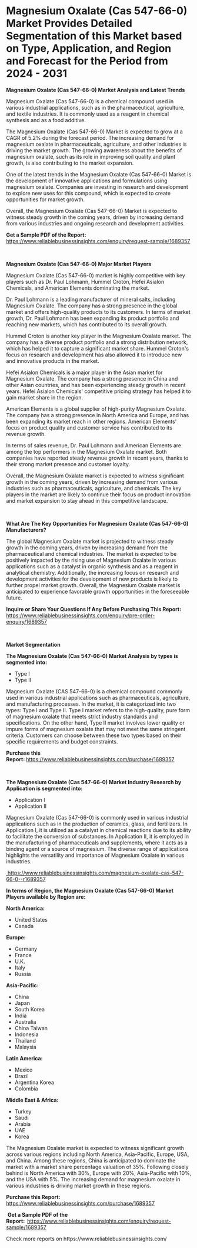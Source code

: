 <p><h1>Magnesium Oxalate (Cas 547-66-0) Market Provides Detailed Segmentation of this Market based on Type, Application, and Region and Forecast for the Period from 2024 - 2031</h1></p><p><strong>Magnesium Oxalate (Cas 547-66-0) Market Analysis and Latest Trends</strong></p>
<p><p>Magnesium Oxalate (Cas 547-66-0) is a chemical compound used in various industrial applications, such as in the pharmaceutical, agriculture, and textile industries. It is commonly used as a reagent in chemical synthesis and as a food additive.</p><p>The Magnesium Oxalate (Cas 547-66-0) Market is expected to grow at a CAGR of 5.2% during the forecast period. The increasing demand for magnesium oxalate in pharmaceuticals, agriculture, and other industries is driving the market growth. The growing awareness about the benefits of magnesium oxalate, such as its role in improving soil quality and plant growth, is also contributing to the market expansion.</p><p>One of the latest trends in the Magnesium Oxalate (Cas 547-66-0) Market is the development of innovative applications and formulations using magnesium oxalate. Companies are investing in research and development to explore new uses for this compound, which is expected to create opportunities for market growth.</p><p>Overall, the Magnesium Oxalate (Cas 547-66-0) Market is expected to witness steady growth in the coming years, driven by increasing demand from various industries and ongoing research and development activities.</p></p>
<p><strong>Get a Sample PDF of the Report:&nbsp;</strong> <a href="https://www.reliablebusinessinsights.com/enquiry/request-sample/1689357">https://www.reliablebusinessinsights.com/enquiry/request-sample/1689357</a></p>
<p>&nbsp;</p>
<p><strong>Magnesium Oxalate (Cas 547-66-0) Major Market Players</strong></p>
<p><p>Magnesium Oxalate (Cas 547-66-0) market is highly competitive with key players such as Dr. Paul Lohmann, Hummel Croton, Hefei Asialon Chemicals, and American Elements dominating the market. </p><p>Dr. Paul Lohmann is a leading manufacturer of mineral salts, including Magnesium Oxalate. The company has a strong presence in the global market and offers high-quality products to its customers. In terms of market growth, Dr. Paul Lohmann has been expanding its product portfolio and reaching new markets, which has contributed to its overall growth.</p><p>Hummel Croton is another key player in the Magnesium Oxalate market. The company has a diverse product portfolio and a strong distribution network, which has helped it to capture a significant market share. Hummel Croton's focus on research and development has also allowed it to introduce new and innovative products in the market.</p><p>Hefei Asialon Chemicals is a major player in the Asian market for Magnesium Oxalate. The company has a strong presence in China and other Asian countries, and has been experiencing steady growth in recent years. Hefei Asialon Chemicals' competitive pricing strategy has helped it to gain market share in the region.</p><p>American Elements is a global supplier of high-purity Magnesium Oxalate. The company has a strong presence in North America and Europe, and has been expanding its market reach in other regions. American Elements' focus on product quality and customer service has contributed to its revenue growth.</p><p>In terms of sales revenue, Dr. Paul Lohmann and American Elements are among the top performers in the Magnesium Oxalate market. Both companies have reported steady revenue growth in recent years, thanks to their strong market presence and customer loyalty.</p><p>Overall, the Magnesium Oxalate market is expected to witness significant growth in the coming years, driven by increasing demand from various industries such as pharmaceuticals, agriculture, and chemicals. The key players in the market are likely to continue their focus on product innovation and market expansion to stay ahead in this competitive landscape.</p></p>
<p>&nbsp;</p>
<p><strong>What Are The Key Opportunities For Magnesium Oxalate (Cas 547-66-0) Manufacturers?</strong></p>
<p><p>The global Magnesium Oxalate market is projected to witness steady growth in the coming years, driven by increasing demand from the pharmaceutical and chemical industries. The market is expected to be positively impacted by the rising use of Magnesium Oxalate in various applications such as a catalyst in organic synthesis and as a reagent in analytical chemistry. Additionally, the increasing focus on research and development activities for the development of new products is likely to further propel market growth. Overall, the Magnesium Oxalate market is anticipated to experience favorable growth opportunities in the foreseeable future.</p></p>
<p><strong>Inquire or Share Your Questions If Any Before Purchasing This Report:</strong> <a href="https://www.reliablebusinessinsights.com/enquiry/pre-order-enquiry/1689357">https://www.reliablebusinessinsights.com/enquiry/pre-order-enquiry/1689357</a></p>
<p>&nbsp;</p>
<p><strong>Market Segmentation</strong></p>
<p><strong>The Magnesium Oxalate (Cas 547-66-0) Market Analysis by types is segmented into:</strong></p>
<p><ul><li>Type I</li><li>Type II</li></ul></p>
<p><p>Magnesium Oxalate (CAS 547-66-0) is a chemical compound commonly used in various industrial applications such as pharmaceuticals, agriculture, and manufacturing processes. In the market, it is categorized into two types: Type I and Type II. Type I market refers to the high-quality, pure form of magnesium oxalate that meets strict industry standards and specifications. On the other hand, Type II market involves lower quality or impure forms of magnesium oxalate that may not meet the same stringent criteria. Customers can choose between these two types based on their specific requirements and budget constraints.</p></p>
<p><strong>Purchase this Report:&nbsp;</strong><a href="https://www.reliablebusinessinsights.com/purchase/1689357">https://www.reliablebusinessinsights.com/purchase/1689357</a></p>
<p>&nbsp;</p>
<p><strong>The Magnesium Oxalate (Cas 547-66-0) Market Industry Research by Application is segmented into:</strong></p>
<p><ul><li>Application I</li><li>Application II</li></ul></p>
<p><p>Magnesium Oxalate (Cas 547-66-0) is commonly used in various industrial applications such as in the production of ceramics, glass, and fertilizers. In Application I, it is utilized as a catalyst in chemical reactions due to its ability to facilitate the conversion of substances. In Application II, it is employed in the manufacturing of pharmaceuticals and supplements, where it acts as a binding agent or a source of magnesium. The diverse range of applications highlights the versatility and importance of Magnesium Oxalate in various industries.</p></p>
<p><a href="https://www.reliablebusinessinsights.com/magnesium-oxalate-cas-547-66-0--r1689357">&nbsp;https://www.reliablebusinessinsights.com/magnesium-oxalate-cas-547-66-0--r1689357</a></p>
<p><strong>In terms of Region, the Magnesium Oxalate (Cas 547-66-0) Market Players available by Region are:</strong></p>
<p>
    <p> <strong> North America: </strong>
        <ul>
            <li>United States</li>
            <li>Canada</li>
        </ul>
        </p> 
    <p> <strong> Europe: </strong>
        <ul>
            <li>Germany</li>
            <li>France</li>
            <li>U.K.</li>
            <li>Italy</li>
            <li>Russia</li>
        </ul>
        </p> 
    <p> <strong> Asia-Pacific: </strong>
        <ul>
            <li>China</li>
            <li>Japan</li>
            <li>South Korea</li>
            <li>India</li>
            <li>Australia</li>
            <li>China Taiwan</li>
            <li>Indonesia</li>
            <li>Thailand</li>
            <li>Malaysia</li>
        </ul>
        </p> 
    <p> <strong> Latin America: </strong>
        <ul>
            <li>Mexico</li>
            <li>Brazil</li>
            <li>Argentina Korea</li>
            <li>Colombia</li>
        </ul>
        </p> 
    <p> <strong> Middle East & Africa: </strong>
        <ul>
            <li>Turkey</li>
            <li>Saudi</li>
            <li>Arabia</li>
            <li>UAE</li>
            <li>Korea</li>
        </ul>
    </p>
    </p>
<p><p>The Magnesium Oxalate market is expected to witness significant growth across various regions including North America, Asia-Pacific, Europe, USA, and China. Among these regions, China is anticipated to dominate the market with a market share percentage valuation of 35%. Following closely behind is North America with 30%, Europe with 20%, Asia-Pacific with 10%, and the USA with 5%. The increasing demand for magnesium oxalate in various industries is driving market growth in these regions.</p></p>
<p><strong>Purchase this Report: </strong><a href="https://www.reliablebusinessinsights.com/purchase/1689357">https://www.reliablebusinessinsights.com/purchase/1689357</a></p>
<p>&nbsp;<strong>Get a Sample PDF of the Report:&nbsp;&nbsp;</strong><a href="https://www.reliablebusinessinsights.com/enquiry/request-sample/1689357">https://www.reliablebusinessinsights.com/enquiry/request-sample/1689357</a></p>
<p><strong></strong></p>
<p>Check more reports on https://www.reliablebusinessinsights.com/</p>